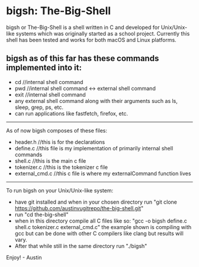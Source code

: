 # bigsh: The-Big-Shell

bigsh or The-Big-Shell is a shell written in C and developed for Unix/Unix-like systems which was originally started as a school project.
Currently this shell has been tested and works for both macOS and Linux platforms.

bigsh as of this far has these commands implemented into it:
--------------------------------------------------------------
 - cd //internal shell command
 - pwd //internal shell command <-> external shell command
 - exit //internal shell command
 - any external shell command along with their arguments such as ls, sleep, grep, ps, etc.
 - can run applications like fastfetch, firefox, etc.
-------------------------------------------------------------
As of now bigsh composes of these files:
 - header.h //this is for the declarations
 - define.c //this file is my implementation of primarily internal shell commands
 - shell.c  //this is the main c file
 - tokenizer.c //this is the tokenizer c file
 - external_cmd.c //this c file is where my externalCommand function lives
-------------------------------------------------------------
To run bigsh on your Unix/Unix-like system:
 - have git installed and when in your chosen directory run "git clone https://github.com/austinvugitrepo/the-big-shell.git"
 - run "cd the-big-shell"
 - when in this directory compile all C files like so: "gcc -o bigsh define.c shell.c tokenizer.c external_cmd.c" the example shown is compiling with gcc but can be done with other C compilers like clang but results will vary.
 - After that while still in the same directory run "./bigsh"

Enjoy! - Austin
